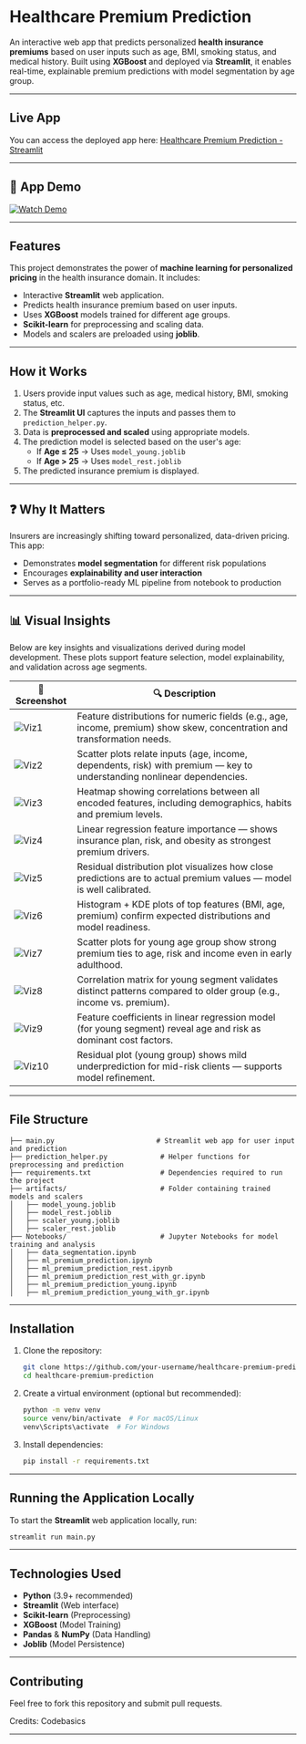 # Healthcare Premium Prediction

An interactive web app that predicts personalized **health insurance premiums** based on user inputs such as age, BMI, smoking status, and medical history. Built using **XGBoost** and deployed via **Streamlit**, it enables real-time, explainable premium predictions with model segmentation by age group.

---

## Live App
You can access the deployed app here:
[Healthcare Premium Prediction - Streamlit](https://mlhealthcare-premium-prediction.streamlit.app/)

---

## 🎥 App Demo

[![Watch Demo](./assets/healthcare_thumbnail_light_v2.png)](./assets/demo.gif)



---


## Features
This project demonstrates the power of **machine learning for personalized pricing** in the health insurance domain. It includes:

- Interactive **Streamlit** web application.
- Predicts health insurance premium based on user inputs.
- Uses **XGBoost** models trained for different age groups.
- **Scikit-learn** for preprocessing and scaling data.
- Models and scalers are preloaded using **joblib**.

---


## How it Works
1. Users provide input values such as age, medical history, BMI, smoking status, etc.
2. The **Streamlit UI** captures the inputs and passes them to `prediction_helper.py`.
3. Data is **preprocessed and scaled** using appropriate models.
4. The prediction model is selected based on the user's age:
   - If **Age ≤ 25** → Uses `model_young.joblib`
   - If **Age > 25** → Uses `model_rest.joblib`
5. The predicted insurance premium is displayed.

---


## ❓ Why It Matters

Insurers are increasingly shifting toward personalized, data-driven pricing. This app:
- Demonstrates **model segmentation** for different risk populations
- Encourages **explainability and user interaction**
- Serves as a portfolio-ready ML pipeline from notebook to production

---

## 📊 Visual Insights

Below are key insights and visualizations derived during model development. These plots support feature selection, model explainability, and validation across age segments.

| 📸 Screenshot | 🔍 Description |
|--------------|----------------|
| ![Viz1](./assets/healthcare_viz_1.png) | Feature distributions for numeric fields (e.g., age, income, premium) show skew, concentration and transformation needs. |
| ![Viz2](./assets/healthcare_viz_2.png) | Scatter plots relate inputs (age, income, dependents, risk) with premium — key to understanding nonlinear dependencies. |
| ![Viz3](./assets/healthcare_viz_3.png) | Heatmap showing correlations between all encoded features, including demographics, habits and premium levels. |
| ![Viz4](./assets/healthcare_viz_4.png) | Linear regression feature importance — shows insurance plan, risk, and obesity as strongest premium drivers. |
| ![Viz5](./assets/healthcare_viz_5.png) | Residual distribution plot visualizes how close predictions are to actual premium values — model is well calibrated. |
| ![Viz6](./assets/healthcare_viz_6.png) | Histogram + KDE plots of top features (BMI, age, premium) confirm expected distributions and model readiness. |
| ![Viz7](./assets/healthcare_viz_7.png) | Scatter plots for young age group show strong premium ties to age, risk and income even in early adulthood. |
| ![Viz8](./assets/healthcare_viz_8.png) | Correlation matrix for young segment validates distinct patterns compared to older group (e.g., income vs. premium). |
| ![Viz9](./assets/healthcare_viz_9.png) | Feature coefficients in linear regression model (for young segment) reveal age and risk as dominant cost factors. |
| ![Viz10](./assets/healthcare_viz_10.png) | Residual plot (young group) shows mild underprediction for mid-risk clients — supports model refinement. |

---



## File Structure
```
├── main.py                         # Streamlit web app for user input and prediction
├── prediction_helper.py             # Helper functions for preprocessing and prediction
├── requirements.txt                 # Dependencies required to run the project
├── artifacts/                       # Folder containing trained models and scalers
│   ├── model_young.joblib
│   ├── model_rest.joblib
│   ├── scaler_young.joblib
│   ├── scaler_rest.joblib
├── Notebooks/                       # Jupyter Notebooks for model training and analysis
│   ├── data_segmentation.ipynb
│   ├── ml_premium_prediction.ipynb
│   ├── ml_premium_prediction_rest.ipynb
│   ├── ml_premium_prediction_rest_with_gr.ipynb
│   ├── ml_premium_prediction_young.ipynb
│   ├── ml_premium_prediction_young_with_gr.ipynb
```

---
 
## Installation
1. Clone the repository:
    ```bash
    git clone https://github.com/your-username/healthcare-premium-prediction.git
    cd healthcare-premium-prediction
    ```
2. Create a virtual environment (optional but recommended):
    ```bash
    python -m venv venv
    source venv/bin/activate  # For macOS/Linux
    venv\Scripts\activate  # For Windows
    ```
3. Install dependencies:
    ```bash
    pip install -r requirements.txt
    ```

---

## Running the Application Locally
To start the **Streamlit** web application locally, run:
```bash
streamlit run main.py
```
---

## Technologies Used
- **Python** (3.9+ recommended)
- **Streamlit** (Web interface)
- **Scikit-learn** (Preprocessing)
- **XGBoost** (Model Training)
- **Pandas** & **NumPy** (Data Handling)
- **Joblib** (Model Persistence)

---

## Contributing
Feel free to fork this repository and submit pull requests.

Credits: Codebasics

---


